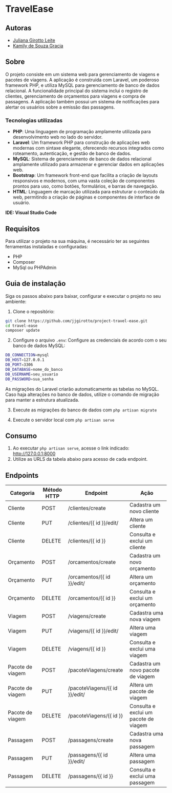 # TravelEase

## Autoras
- [Juliana Girotto Leite](https://github.com/jjgirotto)
- [Kamily de Souza Gracia](https://github.com/Kamilyszg)

## Sobre
O projeto consiste em um sistema web para gerenciamento de viagens e pacotes de viagens. A aplicação é construída com Laravel, um poderoso framework PHP, e utiliza MySQL para gerenciamento de banco de dados relacional. A funcionalidade principal do sistema inclui o registro de clientes, gerenciamento de orçamentos para viagens e compra de passagens. A aplicação também possui um sistema de notificações para alertar os usuários sobre a emissão das passagens.

### Tecnologias utilizadas
- **PHP**: Uma linguagem de programação amplamente utilizada para desenvolvimento web no lado do servidor.
- **Laravel**: Um framework PHP para construção de aplicações web modernas com sintaxe elegante, oferecendo recursos integrados como roteamento, autenticação, e gestão de banco de dados.
- **MySQL**: Sistema de gerenciamento de banco de dados relacional amplamente utilizado para armazenar e gerenciar dados em aplicações web.
- **Bootstrap**: Um framework front-end que facilita a criação de layouts responsivos e modernos, com uma vasta coleção de componentes prontos para uso, como botões, formulários, e barras de navegação.
- **HTML**: Linguagem de marcação utilizada para estruturar o conteúdo da web, permitindo a criação de páginas e componentes de interface de usuário.

**IDE: Visual Studio Code**

## Requisitos

Para utilizar o projeto na sua máquina, é necessário ter as seguintes ferramentas instaladas e configuradas:

- PHP
- Composer
- MySql ou PHPAdmin

## Guia de instalação

Siga os passos abaixo para baixar, configurar e executar o projeto no seu ambiente:
1. Clone o repositório:
```bash
git clone https://github.com/jjgirotto/project-travel-ease.git
cd travel-ease
composer update
```
2. Configure o arquivo `.env`: Configure as credenciais de acordo com o seu banco de dados MySQL:
```bash
DB_CONNECTION=mysql
DB_HOST=127.0.0.1
DB_PORT=3306
DB_DATABASE=nome_do_banco
DB_USERNAME=seu_usuario
DB_PASSWORD=sua_senha
```
As migrações do Laravel criarão automaticamente as tabelas no MySQL. Caso haja alterações no banco de dados, utilize o comando de migração para manter a estrutura atualizada.

3. Execute as migrações do banco de dados com `php artisan migrate`

4. Execute o servidor local com `php artisan serve`

## Consumo
1. Ao executar `php artisan serve`, acesse o link indicado: http://127.0.0.1:8000
2. Utilize as URLS da tabela abaixo para acesso de cada endpoint.

## Endpoints

| Categoria |Método HTTP| Endpoint        | Ação                       |
|-----------|-----------|-----------------|----------------------------|
| Cliente   | POST      | /clientes/create| Cadastra um novo cliente   |
| Cliente   | PUT       | /clientes/{{ id }}/edit/| Altera um cliente  |
| Cliente   | DELETE    | /clientes/{{ id }}| Consulta e exclui um cliente|
| Orçamento | POST      | /orcamentos/create| Cadastra um novo orçamento |
| Orçamento | PUT       | /orcamentos/{{ id }}/edit/| Altera um orçamento|
| Orçamento | DELETE    | /orcamentos/{{ id }}| Consulta e exclui um orçamento|
| Viagem    | POST      | /viagens/create| Cadastra uma nova viagem   |
| Viagem    | PUT       | /viagens/{{ id }}/edit/| Altera uma viagem  |
| Viagem    | DELETE    | /viagens/{{ id }}| Consulta e exclui uma viagem|
| Pacote de viagem | POST | /pacoteViagens/create| Cadastra um novo pacote de viagem |
| Pacote de viagem | PUT | /pacoteViagens/{{ id }}/edit/| Altera um pacote de viagem|
| Pacote de viagem | DELETE | /pacoteViagens/{{ id }}| Consulta e exclui um pacote de viagem|
| Passagem  | POST      | /passagens/create| Cadastra uma nova passagem   |
| Passagem  | PUT       | /passagens/{{ id }}/edit/| Altera uma passagem  |
| Passagem  | DELETE    | /passagens/{{ id }}| Consulta e exclui uma passagem|
